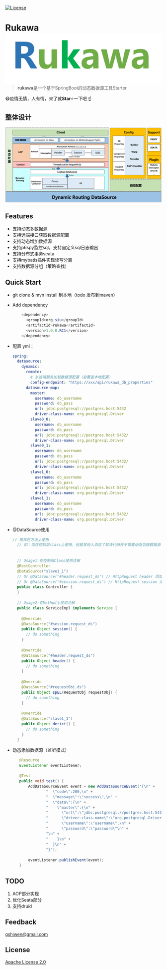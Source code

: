 [![License](https://img.shields.io/github/license/apache/incubator-streampipes.svg)](http://www.apache.org/licenses/LICENSE-2.0)

# Rukawa <img src="./assets/LOGO.png" align="right" />

> **rukawa**是一个基于SpringBoot的动态数据源工具Starter







:mask:疫情无情，人有情，来了就**Star**:star:一下吧 :point_up:



## 整体设计

![image-20200320141532432](./assets/rukawa-all.png)



## Features

- 支持动态多数据源
- 支持远端接口获取数据源配置
- 支持动态增加数据源
- 支持p6spy监控sql，支持自定义sql日志输出
- 支持分布式事务seata
- 支持mybatis插件实现读写分离
- 支持数据源分组（策略查找）

## Quick Start

* git clone & mvn install  到本地（todo	 发布到maven）

* Add dependency

  ```java
      <dependency>
        <groupId>org.siu</groupId>
        <artifactId>rukawa</artifactId>
        <version>1.0.0.RC1</version>
      </dependency>
  ```

- 配置 yml：

  ```yml
  spring:
    datasource:
      dynamic:
        remote:
          # 从远端服务加载数据源配置（会覆盖本地配置）
          config-endpoint: "https://xxx/api/rukawa_db_properties"
        datasource-map:
          master:
            username: db_username
            password: db_pass
            url: jdbc:postgresql://postgres.host:5432
            driver-class-name: org.postgresql.Driver
          slave0_0:
            username: db_username
            password: db_pass
            url: jdbc:postgresql://postgres.host:5432/
            driver-class-name: org.postgresql.Driver
          slave0_1:
            username: db_username
            password: db_pass
            url: jdbc:postgresql://postgres.host:5432/
            driver-class-name: org.postgresql.Driver
          slave1_0:
            username: db_username
            password: db_pass
            url: jdbc:postgresql://postgres.host:5432/
            driver-class-name: org.postgresql.Driver
          slave1_1:
            username: db_username
            password: db_pass
            url: jdbc:postgresql://postgres.host:5432/
            driver-class-name: org.postgresql.Driver
  ```

- @DataSource使用

  ```java
  // 推荐在方法上使用
    // 如：你在控制层class上使用，但是其他人添加了某块代码并不需要动态切换数据源
    
    
    // Usage1:在控制层Class使用注解
    @RestController
    @DataSource("slave1_1") 
    // Or @DataSource("#header.request_ds") // HttpRequest header 添加 request_ds='slave1_1'
    // Or @DataSource("#session.request_ds") // HttpRequest session 添加 request_ds='slave1_1'
    public class Controller {
    }
    
    // Usage2:在Method上使用注解
    public class ServiceImpl implements Service {
    
      @Override
      @DataSource("#session.request_ds")
      public Object session() {
        // do something
      }
    
      @Override
      @DataSource("#header.request_ds")
      public Object header() {
        // do something
      }
    
      @Override
      @DataSource("#requestObj.ds")
      public Object spEL(RequestObj requestObj) {
        // do something
      }
    
      @Override
      @DataSource("slave1_1")
      public Object derict() {
        // do something
      }
    }
  ```

- 动态添加数据源（监听模式）

   ```java
      @Resource
      EventListener eventListener;
  
      @Test
      public void test() {
          AddDataSourceEvent event = new AddDataSourceEvent("{\n" +
                  "  \"code\":200,\n" +
                  "  \"message\":\"success\",\n" +
                  "  \"data\":{\n" +
                  "    \"master\":{\n" +
                  "      \"url\":\"jdbc:postgresql://postgres.host:5432\",\n" +
                  "      \"driver-class-name\":\"org.postgresql.Driver\",\n" +
                  "      \"username\":\"username\",\n" +
                  "      \"password\":\"password\"\n" +
                  "\n" +
                  "    }\n" +
                  "  }\n" +
                  "}");
  
          eventListener.publishEvent(event);
      }
   ```

  

## TODO

1. AOP部分实现
2. 优化Seata部分
3. 支持druid


## Feedback

 [gshiwen@gmail.com](mailto:gshiwen@gmail.com)

## License

[Apache License 2.0](LICENSE)




